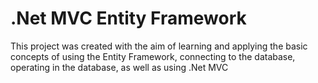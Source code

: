 
# .Net MVC Entity Framework

This project was created with the aim of learning and applying the basic concepts of using the Entity Framework, connecting to the database, operating in the database, as well as using .Net MVC
